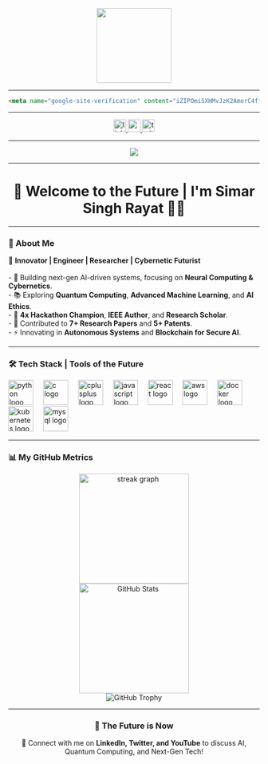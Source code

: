 <div align="center">
  <img height="150" src="https://camo.githubusercontent.com/62da68eb62b1e5f175f7d1f0191dd89a653d7908feb22d37d4a0ab07365d6791/68747470733a2f2f6d656469612e67697068792e636f6d2f6d656469612f4d3967624264396e6244724f5475314d71782f67697068792e676966"  />
</div>

---

```html
<meta name="google-site-verification" content="iZIPOmiSXHMvJzK2AmerC4ff4TTWL3j9b47ow268jhk" />
```

---

<div align="center">
  <a href="https://www.linkedin.com/in/simarsinghrayat/">
    <img src="https://img.shields.io/static/v1?message=LinkedIn&logo=linkedin&label=&color=0077B5&logoColor=white&labelColor=&style=for-the-badge" height="25" alt="linkedin logo"  />
  </a>
  <a href="https://www.youtube.com/channel/your_channel">
    <img src="https://img.shields.io/static/v1?message=YouTube&logo=youtube&label=&color=FF0000&logoColor=white&labelColor=&style=for-the-badge" height="25" alt="youtube logo"  />
  </a>
  <a href="https://twitter.com/your_twitter">
    <img src="https://img.shields.io/static/v1?message=Twitter&logo=twitter&label=&color=1DA1F2&logoColor=white&labelColor=&style=for-the-badge" height="25" alt="twitter logo"  />
  </a>
</div>

---

<div align="center">
  <img src="https://visitor-badge.laobi.icu/badge?page_id=simarsinghrayat.simarsinghrayat&"  />
</div>

---

<h1 align="center">🚀 Welcome to the Future | I'm Simar Singh Rayat 👨‍💻</h1>

---

<h3 align="left">👾 About Me</h3>

<p align="left">
  🚀 <strong>Innovator | Engineer | Researcher | Cybernetic Futurist</strong><br><br>
  - 🌌 Building next-gen AI-driven systems, focusing on <strong>Neural Computing & Cybernetics</strong>.<br>
  - 📚 Exploring <strong>Quantum Computing</strong>, <strong>Advanced Machine Learning</strong>, and <strong>AI Ethics</strong>.<br>
  - 🔬 <strong>4x Hackathon Champion</strong>, <strong>IEEE Author</strong>, and <strong>Research Scholar</strong>.<br>
  - 🔦 Contributed to <strong>7+ Research Papers</strong> and <strong>5+ Patents</strong>.<br>
  - ⚡ Innovating in <strong>Autonomous Systems</strong> and <strong>Blockchain for Secure AI</strong>.<br>
</p>

---

<h3 align="left">🛠 Tech Stack | Tools of the Future</h3>

<div align="left">
  <img src="https://cdn.jsdelivr.net/gh/devicons/devicon/icons/python/python-original-wordmark.svg" height="50" alt="python logo"  />
  <img width="12" />
  <img src="https://cdn.jsdelivr.net/gh/devicons/devicon/icons/c/c-original.svg" height="50" alt="c logo"  />
  <img width="12" />
  <img src="https://cdn.jsdelivr.net/gh/devicons/devicon/icons/cplusplus/cplusplus-original.svg" height="50" alt="cplusplus logo"  />
  <img width="12" />
  <img src="https://cdn.jsdelivr.net/gh/devicons/devicon/icons/javascript/javascript-original.svg" height="50" alt="javascript logo"  />
  <img width="12" />
  <img src="https://cdn.jsdelivr.net/gh/devicons/devicon/icons/react/react-original-wordmark.svg" height="50" alt="react logo"  />
  <img width="12" />
  <img src="https://cdn.jsdelivr.net/gh/devicons/devicon/icons/aws/aws-original.svg" height="50" alt="aws logo"  />
  <img width="12" />
  <img src="https://cdn.jsdelivr.net/gh/devicons/devicon/icons/docker/docker-original-wordmark.svg" height="50" alt="docker logo"  />
  <img width="12" />
  <img src="https://cdn.jsdelivr.net/gh/devicons/devicon/icons/kubernetes/kubernetes-plain.svg" height="50" alt="kubernetes logo"  />
  <img width="12" />
  <img src="https://cdn.jsdelivr.net/gh/devicons/devicon/icons/mysql/mysql-original-wordmark.svg" height="50" alt="mysql logo"  />
</div>

---

<h3 align="left">📊 My GitHub Metrics</h3>

<div align="center">
  <img src="https://github-readme-streak-stats.herokuapp.com/?user=simarsinghrayat&theme=react&hide_border=false" height="220" alt="streak graph"  />
</div>

<div align="center">
  <img src="https://github-readme-stats.vercel.app/api?username=simarsinghrayat&show_icons=true&theme=tokyonight&hide_border=false" height="220" alt="GitHub Stats"  />
</div>

<div align="center">
  <img src="https://github-profile-trophy.vercel.app/?username=simarsinghrayat&theme=dracula&no-frame=false&row=1&column=5" alt="GitHub Trophy" />
</div>

---

<h3 align="center">🌌 The Future is Now</h3>

<p align="center">🔗 Connect with me on <strong>LinkedIn, Twitter, and YouTube</strong> to discuss AI, Quantum Computing, and Next-Gen Tech!</p>
